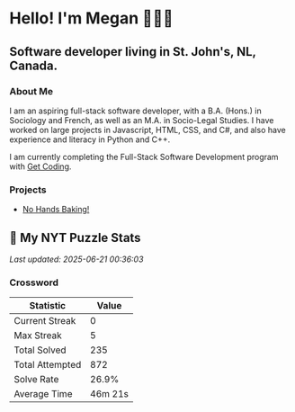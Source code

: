 # Hello! I'm Megan 👩🏻‍💻

## Software developer living in St. John's, NL, Canada.

### About Me

<p>I am an aspiring full-stack software developer, with a B.A. (Hons.) in Sociology and French, as well as an M.A. in Socio-Legal Studies. I have worked on large projects in Javascript, HTML, CSS, and C#, and also have experience and literacy in Python and C++.</p>

I am currently completing the Full-Stack Software Development program with [Get Coding](https://www.getcoding.ca/).

### Projects

* [No Hands Baking!](https://mpartificer.github.io/NoHandsBaking/)

<!-- NYT_STATS_START -->
## 🧩 My NYT Puzzle Stats

*Last updated: 2025-06-21 00:36:03*

### Crossword

| Statistic | Value |
|-----------|-------|
| Current Streak | 0 |
| Max Streak | 5 |
| Total Solved | 235 |
| Total Attempted | 872 |
| Solve Rate | 26.9% |
| Average Time | 46m 21s |


<!-- NYT_STATS_END -->

